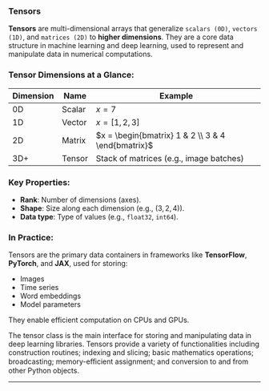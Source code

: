 ### **Tensors**
**Tensors** are multi-dimensional arrays that generalize `scalars (0D)`, `vectors (1D)`, and `matrices (2D)` 
to **higher dimensions**. They are a core data structure in machine learning and deep learning, 
used to represent and manipulate data in numerical computations.



### **Tensor Dimensions at a Glance:**

| Dimension | Name   | Example                                            |
| --------- | ------ | -------------------------------------------------- |
| 0D        | Scalar | $`x = 7`$                                            |
| 1D        | Vector | $`x = [1, 2, 3]`$                                    |
| 2D        | Matrix | $`x = \begin{bmatrix} 1 & 2 \\ 3 & 4 \end{bmatrix}`$ |
| 3D+       | Tensor | Stack of matrices (e.g., image batches)            |



### **Key Properties:**

* **Rank**: Number of dimensions (axes).
* **Shape**: Size along each dimension (e.g., $(3, 2, 4)$).
* **Data type**: Type of values (e.g., `float32`, `int64`).


### **In Practice:**

Tensors are the primary data containers in frameworks like **TensorFlow**, **PyTorch**, and **JAX**, 
used for storing:

* Images
* Time series
* Word embeddings
* Model parameters

They enable efficient computation on CPUs and GPUs.


The tensor class is the main interface for storing and manipulating data in deep learning
libraries. Tensors provide a variety of functionalities including construction routines; indexing and 
slicing; basic mathematics operations; broadcasting; memory-eﬃcient assignment; and
conversion to and from other Python objects.

---



